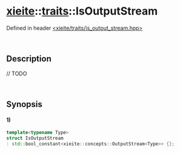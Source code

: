 # [xieite](../../xieite.md)\:\:[traits](../../traits.md)\:\:IsOutputStream
Defined in header [<xieite/traits/is_output_stream.hpp>](../../../include/xieite/traits/is_output_stream.hpp)

&nbsp;

## Description
// TODO

&nbsp;

## Synopsis
#### 1)
```cpp
template<typename Type>
struct IsOutputStream
: std::bool_constant<xieite::concepts::OutputStream<Type>> {};
```
